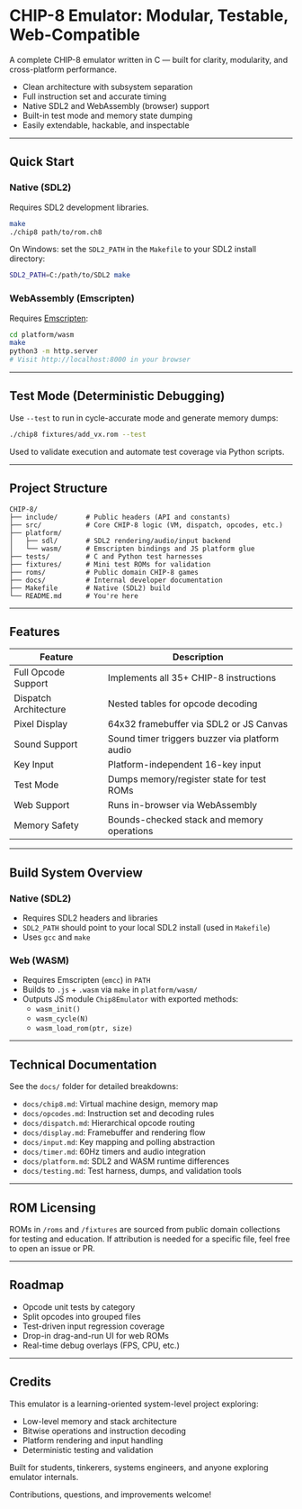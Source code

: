 # CHIP-8 Emulator: Modular, Testable, Web-Compatible

A complete CHIP-8 emulator written in C — built for clarity, modularity, and cross-platform performance.

- Clean architecture with subsystem separation
- Full instruction set and accurate timing
- Native SDL2 and WebAssembly (browser) support
- Built-in test mode and memory state dumping
- Easily extendable, hackable, and inspectable

---

## Quick Start

### Native (SDL2)

Requires SDL2 development libraries.

```bash
make
./chip8 path/to/rom.ch8
```

On Windows: set the `SDL2_PATH` in the `Makefile` to your SDL2 install directory:

```bash
SDL2_PATH=C:/path/to/SDL2 make
```

### WebAssembly (Emscripten)

Requires [Emscripten](https://emscripten.org/):

```bash
cd platform/wasm
make
python3 -m http.server
# Visit http://localhost:8000 in your browser
```

---

## Test Mode (Deterministic Debugging)

Use `--test` to run in cycle-accurate mode and generate memory dumps:

```bash
./chip8 fixtures/add_vx.rom --test
```

Used to validate execution and automate test coverage via Python scripts.

---

## Project Structure

```
CHIP-8/
├── include/       # Public headers (API and constants)
├── src/           # Core CHIP-8 logic (VM, dispatch, opcodes, etc.)
├── platform/
│   ├── sdl/       # SDL2 rendering/audio/input backend
│   └── wasm/      # Emscripten bindings and JS platform glue
├── tests/         # C and Python test harnesses
├── fixtures/      # Mini test ROMs for validation
├── roms/          # Public domain CHIP-8 games
├── docs/          # Internal developer documentation
├── Makefile       # Native (SDL2) build
└── README.md      # You're here
```

---

## Features

| Feature                | Description |
|------------------------|-------------|
| Full Opcode Support | Implements all 35+ CHIP-8 instructions |
| Dispatch Architecture | Nested tables for opcode decoding |
| Pixel Display        | 64x32 framebuffer via SDL2 or JS Canvas |
| Sound Support       | Sound timer triggers buzzer via platform audio |
|  Key Input           | Platform-independent 16-key input |
| Test Mode           | Dumps memory/register state for test ROMs |
| Web Support         | Runs in-browser via WebAssembly |
| Memory Safety       | Bounds-checked stack and memory operations |

---

## Build System Overview

### Native (SDL2)

- Requires SDL2 headers and libraries
- `SDL2_PATH` should point to your local SDL2 install (used in `Makefile`)
- Uses `gcc` and `make`

### Web (WASM)

- Requires Emscripten (`emcc`) in `PATH`
- Builds to `.js` + `.wasm` via `make` in `platform/wasm/`
- Outputs JS module `Chip8Emulator` with exported methods:
  - `wasm_init()`
  - `wasm_cycle(N)`
  - `wasm_load_rom(ptr, size)`

---

## Technical Documentation

See the `docs/` folder for detailed breakdowns:

- `docs/chip8.md`: Virtual machine design, memory map
- `docs/opcodes.md`: Instruction set and decoding rules
- `docs/dispatch.md`: Hierarchical opcode routing
- `docs/display.md`: Framebuffer and rendering flow
- `docs/input.md`: Key mapping and polling abstraction
- `docs/timer.md`: 60Hz timers and audio integration
- `docs/platform.md`: SDL2 and WASM runtime differences
- `docs/testing.md`: Test harness, dumps, and validation tools

---

## ROM Licensing

ROMs in `/roms` and `/fixtures` are sourced from public domain collections for testing and education. If attribution is needed for a specific file, feel free to open an issue or PR.

---

## Roadmap

- Opcode unit tests by category
- Split opcodes into grouped files
- Test-driven input regression coverage
- Drop-in drag-and-run UI for web ROMs
- Real-time debug overlays (FPS, CPU, etc.)

---

## Credits

This emulator is a learning-oriented system-level project exploring:

- Low-level memory and stack architecture
- Bitwise operations and instruction decoding
- Platform rendering and input handling
- Deterministic testing and validation

Built for students, tinkerers, systems engineers, and anyone exploring emulator internals.

Contributions, questions, and improvements welcome!
